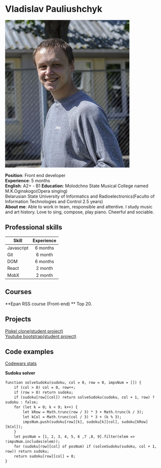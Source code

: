 # Vladislav Pauliushchyk

![Me](https://github.com/plusch011/cv/blob/gh-pages/photo.jpg?raw=true)

**Position**: Front end developer  
**Experience**: 5 months  
**English**: A2+ - B1
**Education**: Molodchno State Musical College named M.K.Oginskogo(Opera singing)  
		Belarusian State University of Informatics and Radioelectronics(Faculto of Information Technologies and Control 2.5 years)  
**About me**: Able to work in team, responsible and attentive. I study music and art history. Love to sing, compose, play piano. Cheerful and sociable.  

## Professional skills

| Skill         | Experience    |
| ------------- |:-------------:|
| Javascript    | 6 months      |
| Git           | 6 month       |
| DOM           | 6 months      |
| React         | 2 month       |
| MobX          | 2 month       |

## Courses

**Epan RSS course (Front-end) ** Top 20.

## Projects

[Piskel clone(student project)](https://plusch011.github.io/piskel-clone/)  
[Youtube bootstrap(student project)](https://plusch011.github.io/youtube/)  

## Code examples

[Сodewars stats](https://www.codewars.com/users/plusch011/completed)

**Sudoku solver**  

```
function solveSudoku(sudoku, col = 0, row = 0, impsNum = []) {
	if (col > 8) col = 0, row++;
	if (row > 8) return sudoku;
	if (sudoku[row][col]) return solveSudoku(sudoku, col + 1, row) ? sudoku : false;
	for (let k = 0; k < 9; k++) {
		let kRow = Math.trunc(row / 3) * 3 + Math.trunc(k / 3);
		let kCol = Math.trunc(col / 3) * 3 + (k % 3);
		impsNum.push(sudoku[row][k], sudoku[k][col], sudoku[kRow][kCol]);
	}
	let posNum = [1, 2, 3, 4, 5, 6 ,7 ,8, 9].filter(elem => !impsNum.includes(elem));
	for (sudoku[row][col] of posNum) if (solveSudoku(sudoku, col + 1, row)) return sudoku;
	return sudoku[row][col] = 0;
}
```


